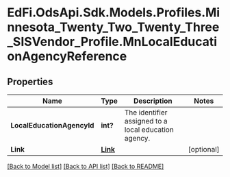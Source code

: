 # EdFi.OdsApi.Sdk.Models.Profiles.Minnesota_Twenty_Two_Twenty_Three_SISVendor_Profile.MnLocalEducationAgencyReference
## Properties

Name | Type | Description | Notes
------------ | ------------- | ------------- | -------------
**LocalEducationAgencyId** | **int?** | The identifier assigned to a local education agency. | 
**Link** | [**Link**](Link.md) |  | [optional] 

[[Back to Model list]](../README.md#documentation-for-models) [[Back to API list]](../README.md#documentation-for-api-endpoints) [[Back to README]](../README.md)

